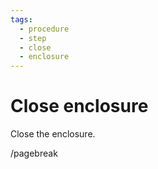 ```yaml
---
tags:
  - procedure
  - step
  - close
  - enclosure
---
```


# Close enclosure

Close the enclosure.  

/pagebreak

